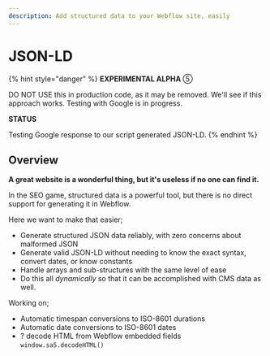 ```yaml
---
description: Add structured data to your Webflow site, easily
---
```


# JSON-LD

{% hint style="danger" %}
**EXPERIMENTAL ALPHA** ⑤

DO NOT USE this in production code, as it may be removed. We'll see if this approach works. Testing with Google is in progress.&#x20;

**STATUS**

Testing Google response to our script generated JSON-LD.&#x20;
{% endhint %}

## Overview <a href="#display-captions-in-webflows-lightboxes" id="display-captions-in-webflows-lightboxes"></a>

**A great website is a wonderful thing, but it's useless if no one can find it.**&#x20;

In the SEO game, structured data is a powerful tool, but there is no direct support for generating it in Webflow.&#x20;

Here we want to make that easier;

* Generate structured JSON data reliably, with zero concerns about malformed JSON
* Generate valid JSON-LD without needing to know the exact syntax, convert dates, or know constants
* Handle arrays and sub-structures with the same level of ease
* Do this all _dynamically_ so that it can be accomplished with CMS data as well.&#x20;

Working on;

* Automatic timespan conversions to ISO-8601 durations&#x20;
* Automatic date conversions to ISO-8601 dates&#x20;
* &#x20;? decode HTML from Webflow embedded fields \
  `window.sa5.decodeHTML()`&#x20;
